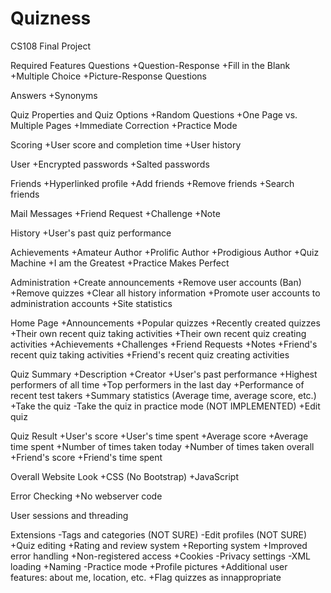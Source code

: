 Quizness
========

CS108 Final Project

Required Features
Questions
+Question-Response
+Fill in the Blank
+Multiple Choice
+Picture-Response Questions

Answers
+Synonyms

Quiz Properties and Quiz Options
+Random Questions
+One Page vs. Multiple Pages
+Immediate Correction
+Practice Mode

Scoring
+User score and completion time
+User history 

User
+Encrypted passwords
+Salted passwords

Friends
+Hyperlinked profile
+Add friends
+Remove friends
+Search friends

Mail Messages
+Friend Request
+Challenge
+Note

History
+User's past quiz performance

Achievements
+Amateur Author
+Prolific Author
+Prodigious Author
+Quiz Machine
+I am the Greatest
+Practice Makes Perfect

Administration
+Create announcements
+Remove user accounts (Ban)
+Remove quizzes
+Clear all history information
+Promote user accounts to administration accounts
+Site statistics

Home Page
+Announcements
+Popular quizzes 
+Recently created quizzes
+Their own recent quiz taking activities
+Their own recent quiz creating activities
+Achievements
+Challenges
+Friend Requests
+Notes
+Friend's recent quiz taking activities
+Friend's recent quiz creating activities

Quiz Summary
+Description
+Creator
+User's past performance
+Highest performers of all time
+Top performers in the last day
+Performance of recent test takers
+Summary statistics (Average time, average score, etc.) 
+Take the quiz
-Take the quiz in practice mode (NOT IMPLEMENTED)
+Edit quiz

Quiz Result
+User's score 
+User's time spent
+Average score
+Average time spent
+Number of times taken today
+Number of times taken overall
+Friend's score
+Friend's time spent

Overall Website Look 
+CSS (No Bootstrap)
+JavaScript

Error Checking 
+No webserver code 

User sessions and threading

Extensions
-Tags and categories (NOT SURE) 
-Edit profiles (NOT SURE)
+Quiz editing
+Rating and review system
+Reporting system
+Improved error handling
+Non-registered access
+Cookies
-Privacy settings
-XML loading
+Naming 
-Practice mode
+Profile pictures
+Additional user features: about me, location, etc. 
+Flag quizzes as innappropriate

